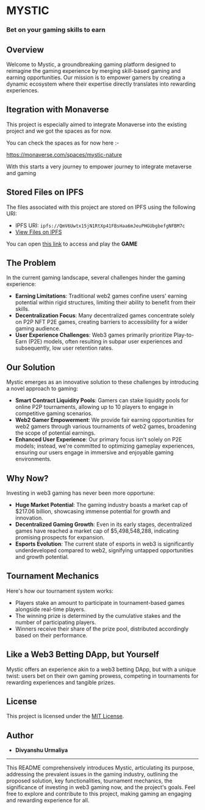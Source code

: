 # MYSTIC

### Bet on your gaming skills to earn

## Overview

Welcome to Mystic, a groundbreaking gaming platform designed to reimagine the gaming experience by merging skill-based gaming and earning opportunities. Our mission is to empower gamers by creating a dynamic ecosystem where their expertise directly translates into rewarding experiences.

## Itegration with Monaverse 

This project is especially aimed to integrate Monaverse into the existing project and we got the spaces as for now.

You can check the spaces as for now here :-

https://monaverse.com/spaces/mystic-nature

With this starts a very journey to empower journey to integrate metaverse and gaming

## Stored Files on IPFS

The files associated with this project are stored on IPFS using the following URI:

- IPFS URI: `ipfs://QmV6Uwtx15jN1RtXp41FBsHaa6mJeuPHGUbgbefgNFBM7c`
- [View Files on IPFS](https://bafybeidlhbfbxvcdxeb5gz4pqcesbvyapmm42rjmdo36uhxpygo2g5zvly.ipfs.cf-ipfs.com/)

You can open [this link](https://bafybeidlhbfbxvcdxeb5gz4pqcesbvyapmm42rjmdo36uhxpygo2g5zvly.ipfs.cf-ipfs.com/) to access and play the **GAME**

## The Problem

In the current gaming landscape, several challenges hinder the gaming experience:

- **Earning Limitations**: Traditional web2 games confine users' earning potential within rigid structures, limiting their ability to benefit from their skills.
- **Decentralization Focus**: Many decentralized games concentrate solely on P2P NFT P2E games, creating barriers to accessibility for a wider gaming audience.
- **User Experience Challenges**: Web3 games primarily prioritize Play-to-Earn (P2E) models, often resulting in subpar user experiences and subsequently, low user retention rates.

## Our Solution

Mystic emerges as an innovative solution to these challenges by introducing a novel approach to gaming:

- **Smart Contract Liquidity Pools**: Gamers can stake liquidity pools for online P2P tournaments, allowing up to 10 players to engage in competitive gaming scenarios.
- **Web2 Gamer Empowerment**: We provide fair earning opportunities for web2 gamers through various tournaments of web2 games, broadening the scope of potential earnings.
- **Enhanced User Experience**: Our primary focus isn't solely on P2E models; instead, we're committed to optimizing gameplay experiences, ensuring our users engage in immersive and enjoyable gaming environments.

## Why Now?

Investing in web3 gaming has never been more opportune:

- **Huge Market Potential**: The gaming industry boasts a market cap of $217.06 billion, showcasing immense potential for growth and innovation.
- **Decentralized Gaming Growth**: Even in its early stages, decentralized games have reached a market cap of $5,498,548,288, indicating promising prospects for expansion.
- **Esports Evolution**: The current state of esports in web3 is significantly underdeveloped compared to web2, signifying untapped opportunities and growth potential.

## Tournament Mechanics

Here's how our tournament system works:

- Players stake an amount to participate in tournament-based games alongside real-time players.
- The winning prize is determined by the cumulative stakes and the number of participating players.
- Winners receive their share of the prize pool, distributed accordingly based on their performance.

## Like a Web3 Betting DApp, but Yourself

Mystic offers an experience akin to a web3 betting DApp, but with a unique twist: users bet on their own gaming prowess, competing in tournaments for rewarding experiences and tangible prizes.

## License

This project is licensed under the [MIT License](LICENSE).

## Author

- **Divyanshu Urmaliya**

---

This README comprehensively introduces Mystic, articulating its purpose, addressing the prevalent issues in the gaming industry, outlining the proposed solution, key functionalities, tournament mechanics, the significance of investing in web3 gaming now, and the project's goals. Feel free to explore and contribute to this project, making gaming an engaging and rewarding experience for all.


